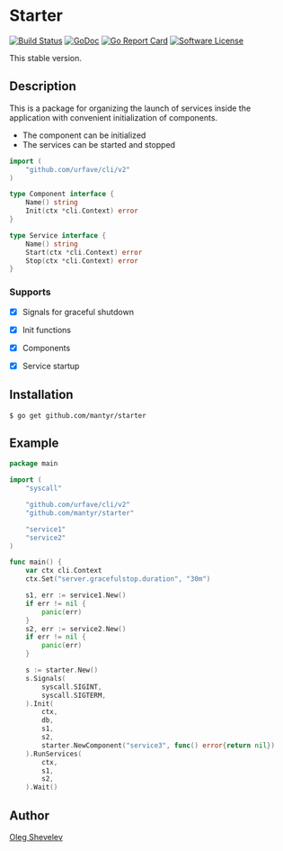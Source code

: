 # Starter

[![Build Status](https://travis-ci.org/mantyr/starter.svg?branch=master)](https://travis-ci.org/mantyr/starter)
[![GoDoc](https://godoc.org/github.com/mantyr/starter?status.png)](http://godoc.org/github.com/mantyr/starter)
[![Go Report Card](https://goreportcard.com/badge/github.com/mantyr/starter?v=1)][goreport]
[![Software License](https://img.shields.io/badge/license-MIT-brightgreen.svg)](LICENSE.md)

This stable version.

## Description

This is a package for organizing the launch of services inside the application with convenient initialization of components.

- The component can be initialized
- The services can be started and stopped

```go
import (
	"github.com/urfave/cli/v2"
)

type Component interface {
	Name() string
	Init(ctx *cli.Context) error
}

type Service interface {
	Name() string
	Start(ctx *cli.Context) error
	Stop(ctx *cli.Context) error
}
```

### Supports

- [x] Signals for graceful shutdown
- [x] Init functions
- [x] Components
- [x] Service startup


## Installation

    $ go get github.com/mantyr/starter

## Example

```go
package main

import (
	"syscall"

	"github.com/urfave/cli/v2"
	"github.com/mantyr/starter"

	"service1"
	"service2"
)

func main() {
	var ctx cli.Context
	ctx.Set("server.gracefulstop.duration", "30m")

	s1, err := service1.New()
	if err != nil {
		panic(err)
	}
	s2, err := service2.New()
	if err != nil {
		panic(err)
	}

	s := starter.New()
	s.Signals(
		syscall.SIGINT,
		syscall.SIGTERM,
	).Init(
		ctx,
		db,
		s1,
		s2,
		starter.NewComponent("service3", func() error{return nil})
	).RunServices(
		ctx,
		s1,
		s2,
	).Wait()
```

## Author

[Oleg Shevelev][mantyr]

[mantyr]: https://github.com/mantyr

[build_status]: https://travis-ci.org/mantyr/starter
[godoc]:        http://godoc.org/github.com/mantyr/starter
[goreport]:     https://goreportcard.com/report/github.com/mantyr/starter

